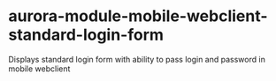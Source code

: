 # aurora-module-mobile-webclient-standard-login-form
Displays standard login form with ability to pass login and password in mobile webclient
